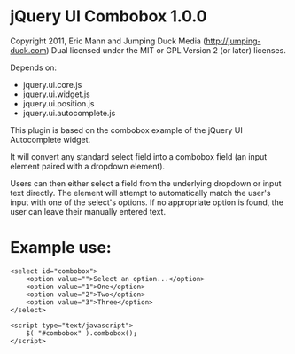 jQuery UI Combobox 1.0.0
=========================
 
 Copyright 2011, Eric Mann and Jumping Duck Media (http://jumping-duck.com)
 Dual licensed under the MIT or GPL Version 2 (or later) licenses.
 
 Depends on:
 
 - jquery.ui.core.js
 - jquery.ui.widget.js
 - jquery.ui.position.js
 - jquery.ui.autocomplete.js

 This plugin is based on the combobox example of the jQuery UI Autocomplete widget.
 
 It will convert any standard select field into a combobox field (an input element paired with a dropdown element).
 
 Users can then either select a field from the underlying dropdown or input text directly.  The element will attempt to automatically match the user's input with one of the select's options.  If no appropriate option is found, the user can leave their manually entered text.
 
 Example use:
 =======================
 
 ```
 <select id="combobox">
     <option value="">Select an option...</option>
	 <option value="1">One</option>
	 <option value="2">Two</option>
	 <option value="3">Three</option>
 </select>
 
 <script type="text/javascript">
     $( "#combobox" ).combobox();
</script>
```